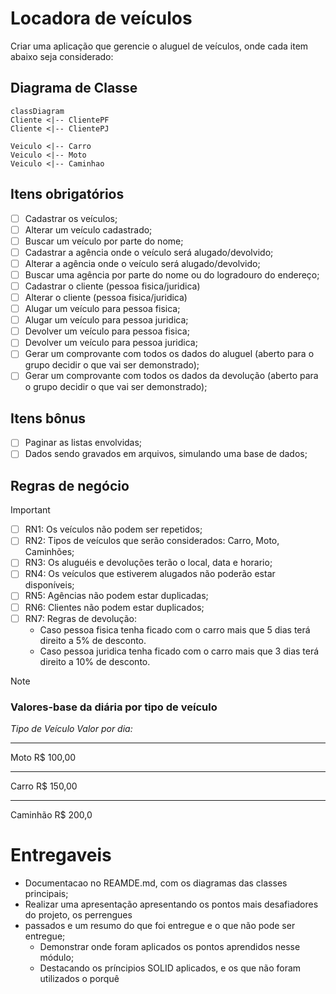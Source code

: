 # Locadora de veículos

Criar uma aplicação que gerencie o aluguel de veículos, onde cada item abaixo seja considerado:

## Diagrama de Classe
```mermaid
classDiagram
Cliente <|-- ClientePF
Cliente <|-- ClientePJ

Veiculo <|-- Carro
Veiculo <|-- Moto
Veiculo <|-- Caminhao

```

## Itens obrigatórios

- [ ] Cadastrar os veículos;
- [ ] Alterar um veículo cadastrado;
- [ ] Buscar um veículo por parte do nome;
- [ ] Cadastrar a agência onde o veículo será alugado/devolvido;
- [ ] Alterar a agência onde o veículo será alugado/devolvido;
- [ ] Buscar uma agência por parte do nome ou do logradouro do endereço;
- [ ] Cadastrar o cliente (pessoa fisica/juridica)
- [ ] Alterar o cliente (pessoa fisica/juridica)
- [ ] Alugar um veículo para pessoa fisica;
- [ ] Alugar um veículo para pessoa juridica;
- [ ] Devolver um veículo para pessoa fisica;
- [ ] Devolver um veículo para pessoa juridica;
- [ ] Gerar um comprovante com todos os dados do aluguel (aberto para o grupo decidir o que vai ser demonstrado);
- [ ] Gerar um comprovante com todos os dados da devolução (aberto para o grupo decidir o que vai ser demonstrado);

## Itens bônus

- [ ] Paginar as listas envolvidas;
- [ ] Dados sendo gravados em arquivos, simulando uma base de dados;

## Regras de negócio

> [!IMPORTANT]
> - [ ] RN1: Os veículos não podem ser repetidos;
> - [ ] RN2: Tipos de veículos que serão considerados: Carro, Moto, Caminhões;
> - [ ] RN3: Os aluguéis e devoluções terão o local, data e horario;
> - [ ] RN4: Os veículos que estiverem alugados não poderão estar disponíveis;
> - [ ] RN5: Agências não podem estar duplicadas;
> - [ ] RN6: Clientes não podem estar duplicados;
> - [ ] RN7: Regras de devolução: 
>    - Caso pessoa fisica tenha ficado com o carro mais que 5 dias terá direito a 5% de desconto. 
>    - Caso pessoa juridica tenha ficado com o carro mais que 3 dias terá direito a 10% de desconto.

> [!NOTE]
> ### Valores-base da diária por tipo de veículo
> 
> *Tipo de Veículo Valor por dia:*
> _____________________
>  Moto R$ 100,00
> _____________________
>  Carro R$ 150,00
> _____________________
>  Caminhão R$ 200,0


# Entregaveis

- Documentacao no REAMDE.md, com os diagramas das classes principais;
- Realizar uma apresentação apresentando os pontos mais desafiadores do projeto, os perrengues
- passados e um resumo do que foi entregue e o que não pode ser entregue;
    - Demonstrar onde foram aplicados os pontos aprendidos nesse módulo;
    - Destacando os príncipios SOLID aplicados, e os que não foram utilizados o porquê
